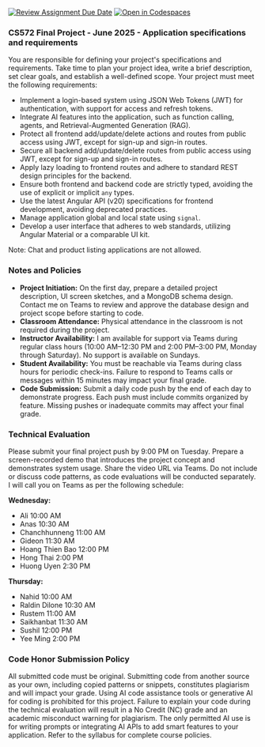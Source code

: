 [![Review Assignment Due Date](https://classroom.github.com/assets/deadline-readme-button-22041afd0340ce965d47ae6ef1cefeee28c7c493a6346c4f15d667ab976d596c.svg)](https://classroom.github.com/a/DS9SIXrn)
[![Open in Codespaces](https://classroom.github.com/assets/launch-codespace-2972f46106e565e64193e422d61a12cf1da4916b45550586e14ef0a7c637dd04.svg)](https://classroom.github.com/open-in-codespaces?assignment_repo_id=19765980)
### CS572 Final Project - June 2025 - Application specifications and requirements
You are responsible for defining your project's specifications and requirements. Take time to plan your project idea, write a brief description, set clear goals, and establish a well-defined scope. Your project must meet the following requirements:
* Implement a login-based system using JSON Web Tokens (JWT) for authentication, with support for access and refresh tokens.
* Integrate AI features into the application, such as function calling, agents, and Retrieval-Augmented Generation (RAG).
* Protect all frontend add/update/delete actions and routes from public access using JWT, except for sign-up and sign-in routes.
* Secure all backend add/update/delete routes from public access using JWT, except for sign-up and sign-in routes.
* Apply lazy loading to frontend routes and adhere to standard REST design principles for the backend.
* Ensure both frontend and backend code are strictly typed, avoiding the use of explicit or implicit `any` types.
* Use the latest Angular API (v20) specifications for frontend development, avoiding deprecated practices.
* Manage application global and local state using `signal`.
* Develop a user interface that adheres to web standards, utilizing Angular Material or a comparable UI kit.
  
Note: Chat and product listing applications are not allowed.  
  
### Notes and Policies
* **Project Initiation:** On the first day, prepare a detailed project description, UI screen sketches, and a MongoDB schema design. Contact me on Teams to review and approve the database design and project scope before starting to code.
* **Classroom Attendance:** Physical attendance in the classroom is not required during the project.
* **Instructor Availability:** I am available for support via Teams during regular class hours (10:00 AM–12:30 PM and 2:00 PM–3:00 PM, Monday through Saturday). No support is available on Sundays.
* **Student Availability:** You must be reachable via Teams during class hours for periodic check-ins. Failure to respond to Teams calls or messages within 15 minutes may impact your final grade.
* **Code Submission:** Submit a daily code push by the end of each day to demonstrate progress. Each push must include commits organized by feature. Missing pushes or inadequate commits may affect your final grade.
      
### Technical Evaluation
Please submit your final project push by 9:00 PM on Tuesday. Prepare a screen-recorded demo that introduces the project concept and demonstrates system usage. Share the video URL via Teams. Do not include or discuss code patterns, as code evaluations will be conducted separately. I will call you on Teams as per the following schedule:  
  
**Wednesday:**  
* Ali 10:00 AM
* Anas 10:30 AM
* Chanchhunneng 11:00 AM
* Gideon 11:30 AM
* Hoang Thien Bao 12:00 PM
* Hong Thai 2:00 PM
* Huong Uyen 2:30 PM
  
**Thursday:**  
* Nahid 10:00 AM
* Raldin Dilone 10:30 AM
* Rustem 11:00 AM
* Saikhanbat 11:30 AM
* Sushil 12:00 PM
* Yee Ming 2:00 PM
  
### Code Honor Submission Policy
All submitted code must be original. Submitting code from another source as your own, including copied patterns or snippets, constitutes plagiarism and will impact your grade. Using AI code assistance tools or generative AI for coding is prohibited for this project. Failure to explain your code during the technical evaluation will result in a No Credit (NC) grade and an academic misconduct warning for plagiarism. The only permitted AI use is for writing prompts or integrating AI APIs to add smart features to your application. Refer to the syllabus for complete course policies.
